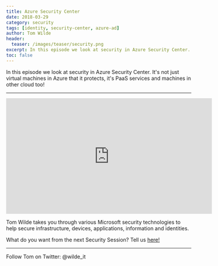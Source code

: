 ```yaml
---
title: Azure Security Center
date: 2018-03-29
category: security
tags: [identity, security-center, azure-ad]
author: Tom Wilde
header:
  teaser: /images/teaser/security.png
excerpt: In this episode we look at security in Azure Security Center. It's not just virtual machines in Azure that it protects, it's PaaS services and machines in other cloud too
toc: false
---
```


In this episode we look at security in Azure Security Center. It's not just virtual machines in Azure that it protects, it's PaaS services and machines in other cloud too!

----------

<iframe width="560" height="315" src="https://www.youtube.com/embed/gBSyVELXv3A" frameborder="0" allow="autoplay; encrypted-media" allowfullscreen></iframe>

Tom Wilde takes you through various Microsoft security technologies to help secure infrastructure, devices, applications, information and identities. 

What do you want from the next Security Session? Tell us [here!](http://aka.ms/SecuritySessionVote)

----------

Follow Tom on Twitter: @wilde_it